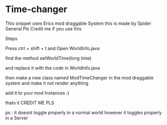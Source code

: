 # Time-changer
This snippet uses Erics mod draggable System
this is made by Spider General Pls Credit me if you use this

Steps

Press ctrl + shift + t and Open WorldInfo.java

find the method setWorldTime(long time)

and replace it with the code in WorldInfo.java

then make a new class named ModTimeChanger in the mod draggable system
and make it not render anything

add it to your mod Instances :)

thats it CREDIT ME PLS

ps : it doesnt toggle properly in a normal world however it toggles properly in a Server
